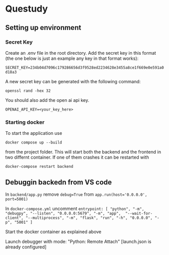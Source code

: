 
# Questudy

## Setting up environment

### Secret Key
Create an .env file in the root directory. Add the secret key in this format (the one below is just an example any key in that format works): 

`SECRET_KEY=234b04d7096c179286656d3f9528ed2234628e3455a8ce1f669e0e591a0d18a3`

A new secret key can be generated with the following command: 

`openssl rand -hex 32`

You should also add the open ai api key. 

`OPENAI_API_KEY=<your_key_here>`

### Starting docker
To start the application use

`docker compose up --build`

from the project folder. This will start both the backend and the frontend in two differnt container. If one of them crashes it can be restarted with 

`docker-compose restart backend`

## Debuggin backedn from VS code

In `backend/app.py` remove `debug=True` from `app.run(host='0.0.0.0', port=5001)`

In `docker-compose.yml` uncomment `entrypoint: [ "python", "-m", "debugpy", "--listen", "0.0.0.0:5679", "-m", "app",  "--wait-for-client", "--multiprocess", "-m", "flask", "run", "-h", "0.0.0.0", "-p", "5001" ]`

Start the docker container as explained above

Launch debugger with mode: "Python: Remote Attach" [launch.json is already configured]

